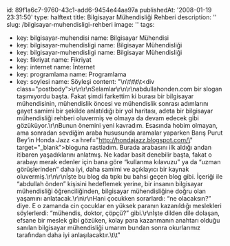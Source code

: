 id: 89f1a6c7-9760-43c1-add6-9454e44aa97a
publishedAt: '2008-01-19 23:31:50'
type: halftext
title: Bilgisayar Mühendisliği Rehberi
description: ''
slug: /bilgisayar-muhendisligi-rehberi
image: ''
tags:
  - key: bilgisayar-muhendisi
    name: Bilgisayar Mühendisi
  - key: bilgisayar-muhendisligi
    name: Bilgisayar Mühendisliği
  - key: bilgisayar-muhendisligi
    name: Bilgisayar Mühendisliği
  - key: fikriyat
    name: Fikriyat
  - key: internet
    name: İnternet
  - key: programlama
    name: Programlama
  - key: soylesi
    name: Söyleşi
content: "\n\t\t\t\t<div class=\"postbody\">\r\n\r\nSelamlar\r\n\r\nabdullahonden.com bir slogan taşımıyordu başta. Fakat şimdi farkettim ki burası bir bilgisayar mühendisinin, mühendislik öncesi ve mühendislik sonrası adımlarını gayet samimi bir şekilde anlatıldığı bir yol haritası, adeta bir bilgisayar mühendisliği rehberi oluvermiş ve olmaya da devam edecek gibi gözüküyor.\r\nBunun önemini yeni kavradım. Esasında hobim olmayan, ama sonradan sevdiğim araba hususunda aramalar yaparken Barış Purut Bey’in Honda Jazz <a href=\"http://hondajazz.blogspot.com/\" target=\"_blank\">blog</a>una rastladım. Burada arabasını ilk aldığı andan itibaren yaşadıklarını anlatmış. Ne kadar basit denebilir başta, fakat o arabayı merak edenler için bana göre “kullanma kılavuzu” ya da “uzman görüşlerinden” daha iyi, daha samimi ve açıklayıcı bir kaynak oluvermiş.\r\n\r\nİşte bu blog da tıpkı bu bahsi geçen blog gibi. İçeriği ile “abdullah önden” kişisini hedeflemek yerine, bir insanın bilgisayar mühendisliği öğrenciliğinden, bilgisayar mühendisliğine doğru olan yaşamını anlatacak.\r\n\r\nHani çocukken sorarlardı: “ne olacaksın?” diye. E o zamanda cin çocuklar en yüksek paranın kazanıldığı meslekleri söylerlerdi: “mühendis, doktor, çöpçü?” gibi.\r\nİşte dilden dile dolaşan, efsane bir meslek gibi gözüken, kolay para kazanmanın anahtarı olduğu sanılan bilgisayar mühendisliği umarım bundan sonra okurlarımız tarafından daha iyi anlaşılacaktır.</div>\t\t"
